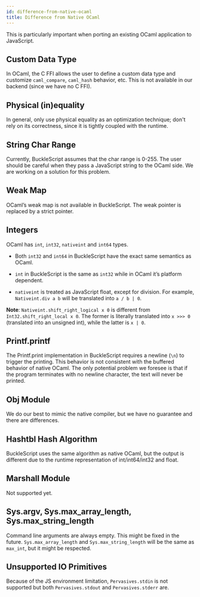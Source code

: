 ```yaml
---
id: difference-from-native-ocaml
title: Difference from Native OCaml
---
```


This is particularly important when porting an existing OCaml application to JavaScript.

## Custom Data Type

In OCaml, the C FFI allows the user to define a custom data type and customize `caml_compare`, `caml_hash` behavior, etc. This is not available in our backend (since we have no C FFI).

## Physical (in)equality

In general, only use physical equality as an optimization technique; don't rely on its correctness, since it is tightly coupled with the runtime.

## String Char Range

Currently, BuckleScript assumes that the char range is 0-255. The user should be careful when they pass a JavaScript string to the OCaml side. We are working on a solution for this problem.

## Weak Map

OCaml’s weak map is not available in BuckleScript. The weak pointer is replaced by a strict pointer.

## Integers

OCaml has `int`, `int32`, `nativeint` and `int64` types.

- Both `int32` and `int64` in BuckleScript have the exact same semantics as OCaml.

- `int` in BuckleScript is the same as `int32` while in OCaml it’s platform dependent.

- `nativeint` is treated as JavaScript float, except for division. For example, `Nativeint.div a b` will be translated into `a / b | 0`.

**Note**: `Nativeint.shift_right_logical x 0` is different from `Int32.shift_right_local x 0`. The former is literally translated into `x >>> 0` (translated into an unsigned int), while the latter is `x | 0`.

## Printf.printf

The Printf.print implementation in BuckleScript requires a newline (`\n`) to trigger the printing. This behavior is not consistent with the buffered behavior of native OCaml. The only potential problem we foresee is that if the program terminates with no newline character, the text will never be printed.

## Obj Module

We do our best to mimic the native compiler, but we have no guarantee and there are differences.

## Hashtbl Hash Algorithm

BuckleScript uses the same algorithm as native OCaml, but the output is different due to the runtime representation of int/int64/int32 and float.

## Marshall Module

Not supported yet.

## Sys.argv, Sys.max_array_length, Sys.max_string_length

Command line arguments are always empty. This might be fixed in the future. `Sys.max_array_length` and `Sys.max_string_length` will be the same as `max_int`, but it might be respected.

## Unsupported IO Primitives

Because of the JS environment limitation, `Pervasives.stdin` is not supported but both `Pervasives.stdout` and `Pervasives.stderr` are.
